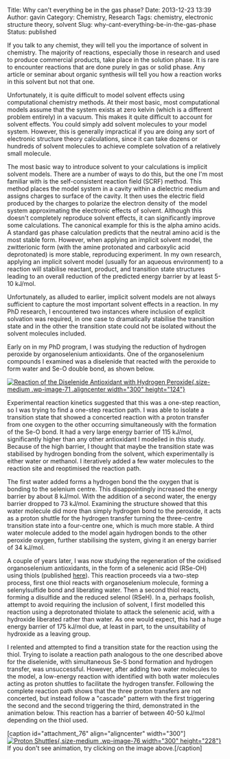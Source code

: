 Title: Why can't everything be in the gas phase?
Date: 2013-12-23 13:39
Author: gavin
Category: Chemistry, Research
Tags: chemistry, electronic structure theory, solvent
Slug: why-cant-everything-be-in-the-gas-phase
Status: published

If you talk to any chemist, they will tell you the importance of solvent
in chemistry. The majority of reactions, especially those in research
and used to produce commercial products, take place in the solution
phase. It is rare to encounter reactions that are done purely in gas or
solid phase. Any article or seminar about organic synthesis will tell
you how a reaction works in this solvent but not that one.

Unfortunately, it is quite difficult to model solvent effects using
computational chemistry methods. At their most basic, most computational
models assume that the system exists at zero kelvin (which is a
different problem entirely) in a vacuum. This makes it quite difficult
to account for solvent effects. You could simply add solvent molecules
to your model system. However, this is generally impractical if you are
doing any sort of electronic structure theory calculations, since it can
take dozens or hundreds of solvent molecules to achieve complete
solvation of a relatively small molecule.<!--more-->

The most basic way to introduce solvent to your calculations is implicit
solvent models. There are a number of ways to do this, but the one I'm
most familiar with is the self-consistent reaction field (SCRF) method.
This method places the model system in a cavity within a dielectric
medium and assigns charges to surface of the cavity. It then uses the
electric field produced by the charges to polarize the electron density
of  the model system approximating the electronic effects of solvent.
Although this doesn't completely reproduce solvent effects, it can
significantly improve some calculations. The canonical example for this
is the alpha amino acids. A standard gas phase calculation predicts that
the neutral amino acid is the most stable form. However, when applying
an implicit solvent model, the zwitterionic form (with the amine
protonated and carboxylic acid deprotonated) is more stable, reproducing
experiment. In my own research, applying an implicit solvent model
(usually for an aqueous environment) to a reaction will stabilise
reactant, product, and transition state structures leading to an overall
reduction of the predicted energy barrier by at least 5-10 kJ/mol.

Unfortunately, as alluded to earlier, implicit solvent models are not
always sufficient to capture the most important solvent effects in a
reaction. In my PhD research, I encountered two instances where
inclusion of explicit solvation was required, in one case to
dramatically stabilise the transition state and in the other the
transition state could not be isolated without the solvent molecules
included.

Early on in my PhD program, I was studying the reduction of hydrogen
peroxide by organoselenium antioxidants. One of the organoselenium
compounds I examined was a diselenide that reacted with the peroxide to
form water and Se-O double bond, as shown below.

[![Reaction of the Diselenide Antioxidant with Hydrogen
Peroxide](http://www.quantumgeranium.com/wp-content/uploads/2013/12/diMe3amineRxn-300x124.jpg){.size-medium
.wp-image-71 .aligncenter width="300"
height="124"}](http://www.quantumgeranium.com/wp-content/uploads/2013/12/diMe3amineRxn.jpg)

Experimental reaction kinetics suggested that this was a one-step
reaction, so I was trying to find a one-step reaction path. I was able
to isolate a transition state that showed a concerted reaction with a
proton transfer from one oxygen to the other occurring simultaneously
with the formation of the Se-O bond. It had a very large energy barrier
of 115 kJ/mol, significantly higher than any other antioxidant I
modelled in this study. Because of the high barrier, I thought that
maybe the transition state was stabilised by hydrogen bonding from the
solvent, which experimentally is either water or methanol. I iteratively
added a few water molecules to the reaction site and reoptimised the
reaction path.

The first water added forms a hydrogen bond the the oxygen that is
bonding to the selenium centre. This disappointingly increased the
energy barrier by about 8 kJ/mol. With the addition of a second water,
the energy barrier dropped to 73 kJ/mol. Examining the structure showed
that this water molecule did more than simply hydrogen bond to the
peroxide, it acts as a proton shuttle for the hydrogen transfer turning
the three-centre transition state into a four-centre one, which is much
more stable. A third water molecule added to the model again hydrogen
bonds to the other peroxide oxygen, further stabilising the system,
giving it an energy barrier of 34 kJ/mol.

A couple of years later, I was now studying the regeneration of the
oxidised organoselenium antioxidants, in the form of a selenenic acid
(RSe-OH) using thiols (published
[here](http://dx.doi.org/10.1021/ct300622r "here")). This reaction
proceeds via a two-step process, first one thiol reacts with
organoselenium molecule, forming a selenylsulfide bond and liberating
water. Then a second thiol reacts, forming a disulfide and the reduced
selenol (RSeH). In a, perhaps foolish, attempt to avoid requiring the
inclusion of solvent, I first modelled this reaction using a
deprotonated thiolate to attack the selenenic acid, with a hydroxide
liberated rather than water. As one would expect, this had a huge energy
barrier of 175 kJ/mol due, at least in part, to the unsuitability of
hydroxide as a leaving group.

I relented and attempted to find a transition state for the reaction
using the thiol. Trying to isolate a reaction path analogous to the one
described above for the diselenide, with simultaneous Se-S bond
formation and hydrogen transfer, was unsuccessful. However, after adding
two water molecules to the model, a low-energy reaction with identified
with both water molecules acting as proton shuttles to facilitate the
hydrogen transfer. Following the complete reaction path shows that the
three proton transfers are not concerted, but instead follow a "cascade"
pattern with the first triggering the second and the second triggering
the third, demonstrated in the animation below. This reaction has a
barrier of between 40-50 kJ/mol depending on the thiol used.

\[caption id="attachment\_76" align="aligncenter" width="300"\][![Proton
Shuttles](http://www.quantumgeranium.com/wp-content/uploads/2013/12/ProtonShuttle-300x228.gif){.size-medium
.wp-image-76 width="300"
height="228"}](http://www.quantumgeranium.com/wp-content/uploads/2013/12/ProtonShuttle.gif)
If you don't see animation, try clicking on the image above.\[/caption\]
